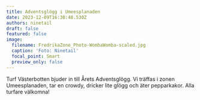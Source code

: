 ```yaml
---
title: Adventsglögg i Umeesplanaden
date: 2023-12-09T16:38:48.530Z
authors: ninetail
draft: false
featured: false
image:
  filename: FredrikaZone_Photo-WombaWomba-scaled.jpg
  caption: 'Foto: Ninetail'
  focal_point: Smart
  preview_only: false
---
```

Turf Västerbotten bjuder in till Årets Adventsglögg. Vi träffas i zonen Umeesplanaden, tar en crowdy, dricker lite glögg och äter pepparkakor. Alla turfare välkomna!
